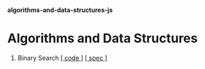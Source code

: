 #### algorithms-and-data-structures-js
# Algorithms and Data Structures

1. Binary Search [[ code ]](./algorithms/1_binary_search.js) [[ spec ]](./specs/algorithms/1_binary_search.spec.js)